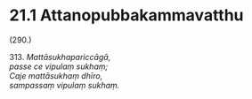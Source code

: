 

# 21.1 Attanopubbakammavatthu



(290.)

313\. _Mattāsukhapariccāgā,_  
_passe ce vipulaṃ sukhaṃ;_  
_Caje mattāsukhaṃ dhīro,_  
_sampassaṃ vipulaṃ sukhaṃ._  




